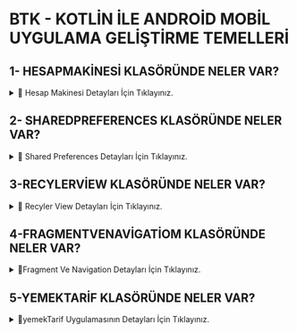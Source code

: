 # BTK - KOTLİN İLE ANDROİD MOBİL UYGULAMA GELİŞTİRME TEMELLERİ

## 1- HESAPMAKİNESİ KLASÖRÜNDE NELER VAR?
<details>
  <summary>📌 Hesap Makinesi Detayları İçin Tıklayınız.
    
  </summary>


  Bu proje, **Kotlin** dili ile geliştirilen basit bir **Hesap Makinesi** uygulamasıdır.  
  Kullanıcıdan alınan iki sayı ile **toplama, çıkarma, çarpma ve bölme işlemleri** yapılabilir.

  ### 🚀 Özellikler
  - **View Binding Kullanımı**  
    - `ActivityMainBinding` ile temiz ve düzenli bir kod yazımı sağlandı.  
  - **Dört İşlem Yapabilme**  
    - Toplama (+), Çıkarma (-), Çarpma (*), Bölme (/)  
  - **Kullanıcı Hata Kontrolü**  
    - Boş giriş alanları için `"Numaraları giriniz!"` uyarısı  

  ### 🛠 Kullanılan Teknolojiler
  - **Kotlin**
  - **Android Studio**
  - **View Binding**
</details>

## 2- SHAREDPREFERENCES KLASÖRÜNDE NELER VAR?
<details>
  <summary>📌 Shared Preferences Detayları İçin Tıklayınız.
    
  </summary>
  
  Bu proje, **Kotlin** dili ile geliştirilmiş olup, **SharedPreferences** kullanarak kullanıcı bilgisini saklama ve silme işlemlerini içerir.  
  Kullanıcı adı kaydedilip tekrar açıldığında ekranda gösterilebilir.
 
  ### 🚀 Özellikler
  - **SharedPreferences Kullanımı**
    - Kullanıcı adı kaydetme ve silme özellikleri
    - Veriler cihazda kalıcı olarak saklanır
  - **View Binding ile Kullanıcı Arayüzü Kontrolü**
  - **Hata Kontrolleri**
    - Boş giriş yapılırsa uyarı mesajı gösterilir
    </details>
    
## 3-RECYLERVİEW KLASÖRÜNDE NELER VAR?
<details>
  <summary>📌 Recyler View Detayları İçin Tıklayınız.
    
  </summary>
  
 Bu uygulama, RecyclerView kullanarak bir liste oluşturmayı ve bir öğeye tıkladığında o öğeyle ilgili detaylı bilgiye sahip yeni bir aktivite açmayı gösteren basit bir Android uygulamasıdır.

   ### 📷 Ekran Görüntüsü

  <p align="center">
  <img src="https://github.com/user-attachments/assets/3634676f-9f2a-4e63-bfc6-b59eb863b536" width="200">
  <img src="https://github.com/user-attachments/assets/94c43f2b-350c-4a9b-921c-aefde061c54e" width="200">
</p>
    </details>
    
## 4-FRAGMENTVENAVİGATİOM KLASÖRÜNDE NELER VAR?
<details>
  <summary>📌Fragment Ve Navigation Detayları İçin Tıklayınız.
    
  </summary>
  
Bu proje, Android'de Fragment Navigasyonu kullanımını ve verilerin fragmanlar arasında güvenli bir şekilde aktarılmasını gösteren bir örnektir. Navigation Component kullanılarak, Binding ve Safe Args özellikleriyle veri iletimi yapılmaktadır.

## Özellikler

- **Binding**: Fragment'lar arasında view'lara kolayca erişmek için `FragmentBirinciBinding` ve `FragmentIkinciBinding` kullanılmıştır.
- **Navigasyon**: Safe args kullanılarak veriler (örneğin, kullanıcı adı) bir fragmandan diğerine aktarılmaktadır.
- **Açık Ayrım**: Her fragment kendi sorumluluğuna sahip olup, düzeni ve işlevi ayrıdır.

## Çalışma Prensibi

Bu uygulama iki fragmandan oluşmaktadır:
1. **BirinciFragment**: Kullanıcı, bir `EditText` alanına adını yazıp bir düğmeye tıkladığında, ikinci fragmana geçer.
2. **IkinciFragment**: **BirinciFragment**'te girilen kullanıcı adı bir `TextView`'da görüntülenir.

### Akış:
1. **BirinciFragment**:
   - Kullanıcı adı `EditText` alanına girilir.
   - Kullanıcı, adı ile birlikte ikinci fragmana geçmek için butona tıkladığında, bu veri güvenli bir şekilde ikinci fragmana aktarılır.

2. **IkinciFragment**:
   - Gönderilen kullanıcı adı burada bir `TextView`'da görüntülenir.

## Kurulum

1. **Bağımlılıklar**:
   **Navigation** ve **View Binding** için gerekli bağımlılıkları `build.gradle` dosyasına ekleyin.

      </details>

## 5-YEMEKTARİF KLASÖRÜNDE NELER VAR?
<details>
  <summary>📌yemekTarif Uygulamasının Detayları İçin Tıklayınız.

  </summary>

  # 🍽️ Yemek Tarifi Uygulaması

Bu proje, Kotlin ve Room Database kullanarak yemek tariflerini kaydetme, listeleme işlemlerini içeren bir Android uygulamasıdır.

## 📌 Özellikler
- ✅ Yemek tariflerini ekleyip kaydedebilirsiniz.
- ✅ Room Database ile verileri kalıcı olarak saklar.
- ✅ RecyclerView ile tarifleri listeleme.
- ✅ Navigation Component ile sayfalar arası geçiş.
- ✅ Kamera veya galeri ile resim ekleme.

---

## 🛠️ Kullanılan Teknolojiler ve Araçlar
- **Kotlin** 🟡
- **Room Database** 🗄️
- **MVVM Mimarisi** 🏗️
- **RecyclerView** 📜
- **Navigation Component** 🧭
- **ViewBinding** 🔗
- **Glide** 📷

---




  </details>

  



    
